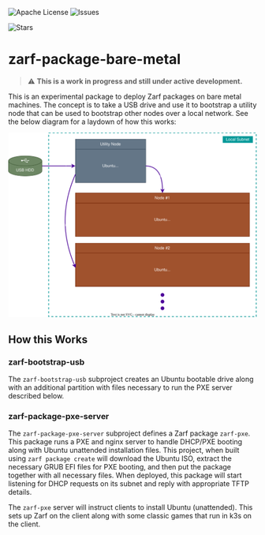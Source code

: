 ![Apache License](https://img.shields.io/github/license/defenseunicorns/zarf-package-bare-metal)
![Issues](https://img.shields.io/github/issues/defenseunicorns/zarf-package-bare-metal)

![Stars](https://img.shields.io/github/stars/defenseunicorns/zarf-package-bare-metal?style=social)

# zarf-package-bare-metal

>⚠️ **This is a work in progress and still under active development.**

This is an experimental package to deploy Zarf packages on bare metal machines.  The concept is to take a USB drive and use it to bootstrap a utility node that can be used to bootstrap other nodes over a local network.  See the below diagram for a laydown of how this works:

![Zarf Bare Metal Diagram](.images/zarf-bare-metal.drawio.svg)


## How this Works

### zarf-bootstrap-usb

The `zarf-bootstrap-usb` subproject creates an Ubuntu bootable drive along with an additional partition with files
necessary to run the PXE server described below.

### zarf-package-pxe-server

The `zarf-package-pxe-server` subproject defines a Zarf package `zarf-pxe`. This package runs a PXE and nginx server
to handle DHCP/PXE booting along with Ubuntu unattended installation files. This project, when built using
`zarf package create` will download the Ubuntu ISO, extract the necessary GRUB EFI files for PXE booting, and then
put the package together with all necessary files. When deployed, this package will start listening for DHCP requests
on its subnet and reply with appropriate TFTP details.

The `zarf-pxe` server will instruct clients to install Ubuntu (unattended). This sets up Zarf on the client along with 
some classic games that run in k3s on the client.
